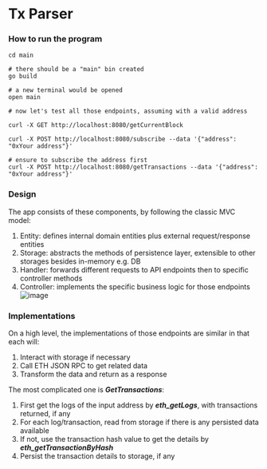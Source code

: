 # Tx Parser

### How to run the program
```
cd main

# there should be a "main" bin created
go build

# a new terminal would be opened
open main

# now let's test all those endpoints, assuming with a valid address

curl -X GET http://localhost:8080/getCurrentBlock

curl -X POST http://localhost:8080/subscribe --data '{"address": "0xYour address"}'

# ensure to subscribe the address first
curl -X POST http://localhost:8080/getTransactions --data '{"address": "0xYour address"}'
```

### Design
The app consists of these components, by following the classic MVC model:
1. Entity: defines internal domain entities plus external request/response entities
2. Storage: abstracts the methods of persistence layer, extensible to other storages besides in-memory e.g. DB
3. Handler: forwards different requests to API endpoints then to specific controller methods
4. Controller: implements the specific business logic for those endpoints
![image](https://github.com/LK-Tmac1/tx_parser_go/assets/7871066/c731eca0-bd9d-474d-93be-47efd2e39320)


### Implementations
On a high level, the implementations of those endpoints are similar in that each will:
1. Interact with storage if necessary
2. Call ETH JSON RPC to get related data
3. Transform the data and return as a response

The most complicated one is ***GetTransactions***:
1. First get the logs of the input address by ***eth_getLogs***, with transactions returned, if any
2. For each log/transaction, read from storage if there is any persisted data available 
3. If not, use the transaction hash value to get the details by ***eth_getTransactionByHash***
4. Persist the transaction details to storage, if any
